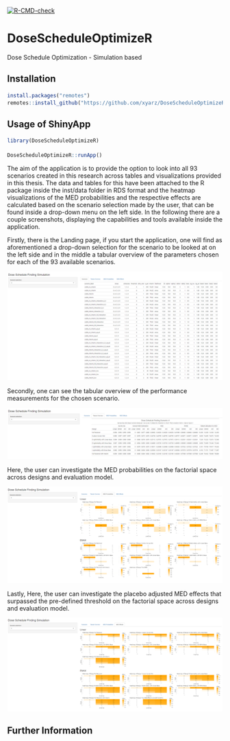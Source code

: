 <!-- badges: start -->

[![R-CMD-check](https://github.com/Xyarz/DoseScheduleOptimizeR/actions/workflows/R-CMD-check.yaml/badge.svg)](https://github.com/Xyarz/DoseScheduleOptimizeR/actions/workflows/R-CMD-check.yaml) <!-- badges: end -->

# DoseScheduleOptimizeR

Dose Schedule Optimization - Simulation based

## Installation

``` r
install.packages("remotes")
remotes::install_github("https://github.com/xyarz/DoseScheduleOptimizeR")
```

## Usage of ShinyApp

``` r
library(DoseScheduleOptimizeR)

DoseScheduleOptimizeR::runApp()
```

The aim of the application is to provide the option to look into all 93 scenarios created in this research across tables and visualizations provided in this thesis. The data and tables for this have been attached to the R package inside the inst/data folder in RDS format and the heatmap visualizations of the MED probabilities and the respective effects are calculated based on the scenario selection made by the user, that can be found inside a drop-down menu on the left side. In the following there are a couple screenshots, displaying the capabilities and tools available inside the application.

Firstly, there is the Landing page, if you start the application, one will find as aforementioned a drop-down selection for the scenario to be looked at on the left side and in the middle a tabular overview of the parameters chosen for each of the 93 available scenarios.

![Landing Page](inst/img/landing_page.png)

Secondly, one can see the tabular overview of the performance measurements for the chosen scenario.

![Tabular Overview](inst/img/table.png)

Here, the user can investigate the MED probabilities on the factorial space across designs and evaluation model.

![MED Probabilities](inst/img/props.png)

Lastly, Here, the user can investigate the placebo adjusted MED effects that surpassed the pre-defined threshold on the factorial space across designs and evaluation model.

![MED Effects](inst/img/effects.png)

## Further Information
